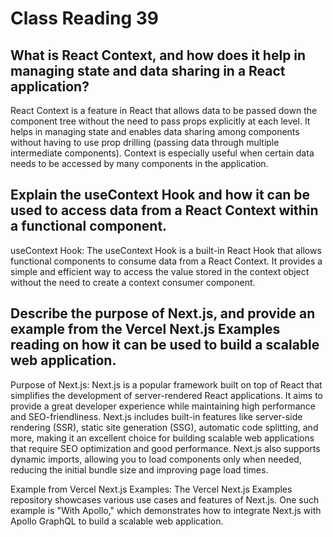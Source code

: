 # Class Reading 39

## What is React Context, and how does it help in managing state and data sharing in a React application?


React Context is a feature in React that allows data to be passed down the component tree without the need to pass props explicitly at each level. 
It helps in managing state and enables data sharing among components without having to use prop drilling (passing data through multiple intermediate components). 
Context is especially useful when certain data needs to be accessed by many components in the application.

## Explain the useContext Hook and how it can be used to access data from a React Context within a functional component.


useContext Hook:
The useContext Hook is a built-in React Hook that allows functional components to consume data from a React Context. It provides a simple and efficient way to access the value stored in the context object without the need to create a context consumer component.

## Describe the purpose of Next.js, and provide an example from the Vercel Next.js Examples reading on how it can be used to build a scalable web application.
Purpose of Next.js:
Next.js is a popular framework built on top of React that simplifies the development of server-rendered React applications. 
It aims to provide a great developer experience while maintaining high performance and SEO-friendliness. 
Next.js includes built-in features like server-side rendering (SSR), static site generation (SSG), automatic code splitting, and more, making it an excellent choice for building scalable web applications that require SEO optimization and good performance.
Next.js also supports dynamic imports, allowing you to load components only when needed, reducing the initial bundle size and improving page load times.

Example from Vercel Next.js Examples:
The Vercel Next.js Examples repository showcases various use cases and features of Next.js. 
One such example is "With Apollo," which demonstrates how to integrate Next.js with Apollo GraphQL to build a scalable web application.